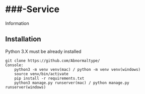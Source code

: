 # ###-Service

Information

## Installation

Python 3.X must be already installed

```shell
git clone https://github.com/Abnormaltype/
Console:
    python3 -m venv venv(mac) / python -m venv venv(windows)
    source venv/bin/activate
    pip install -r requirements.txt
    python3 manage.py runserver(mac) / python manage.py runserver(windows)
```



